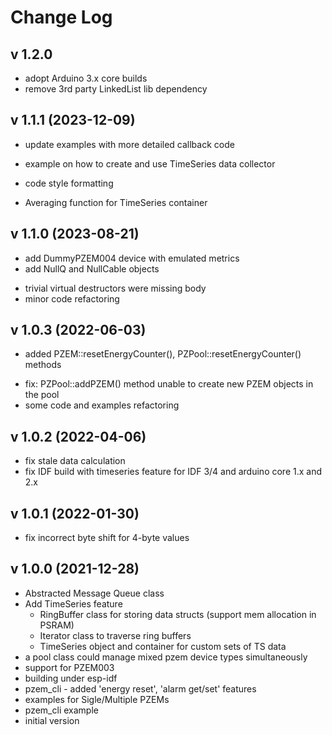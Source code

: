 # Change Log

## v 1.2.0
* adopt Arduino 3.x core builds
* remove 3rd party LinkedList lib dependency

## v 1.1.1 (2023-12-09)
* update examples with more detailed callback code
+ example on how to create and use TimeSeries data collector
* code style formatting
+ Averaging function for TimeSeries container

## v 1.1.0 (2023-08-21)
+ add DummyPZEM004 device with emulated metrics 
+ add NullQ and NullCable objects
* trivial virtual destructors were missing body
* minor code refactoring

## v 1.0.3 (2022-06-03)
 + added  PZEM::resetEnergyCounter(), PZPool::resetEnergyCounter() methods
 * fix: PZPool::addPZEM() method unable to create new PZEM objects in the pool
 * some code and examples refactoring

## v 1.0.2 (2022-04-06)
 * fix stale data calculation
 * fix IDF build with timeseries feature for IDF 3/4 and arduino core 1.x and 2.x 

## v 1.0.1 (2022-01-30)
 - fix incorrect byte shift for 4-byte values
## v 1.0.0 (2021-12-28)
 - Abstracted Message Queue class
 - Add TimeSeries feature
   - RingBuffer class for storing data structs (support mem allocation in PSRAM)
   - Iterator class to traverse ring buffers
   - TimeSeries object and container for custom sets of TS data
 - a pool class could manage mixed pzem device types simultaneously
 - support for PZEM003
 - building under esp-idf
 - pzem_cli - added 'energy reset', 'alarm get/set' features
 - examples for Sigle/Multiple PZEMs
 - pzem_cli example
 - initial version